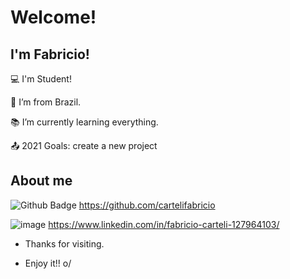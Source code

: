 # Welcome!

 

## I'm Fabricio!

 

:computer: I'm Student!

:house_with_garden: I’m from Brazil.

:books: I’m currently learning everything.

:outbox_tray: 2021 Goals: create a new project

 

## About me

![Github Badge](https://img.shields.io/badge/-Github-000?style=flat-square&logo=Github&logoColor=white&link=LINK_GIT) https://github.com/cartelifabricio

![image](https://img.shields.io/badge/LinkedIn-0077B5?style=for-the-badge&logo=linkedin&logoColor=white) https://www.linkedin.com/in/fabricio-carteli-127964103/



- Thanks for visiting.

- Enjoy it!! o/






